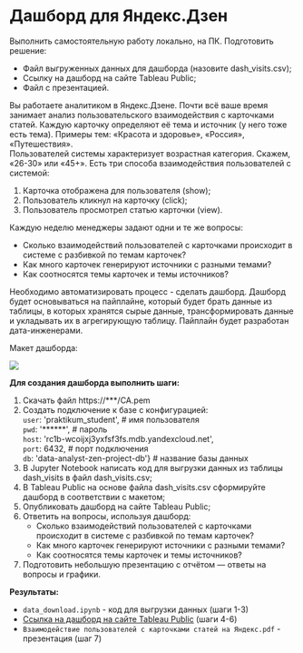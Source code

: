 # Дашборд для Яндекс.Дзен

Выполнить самостоятельную работу локально, на ПК. Подготовить решение:
* Файл выгруженных данных для дашборда (назовите dash_visits.csv);
* Ссылку на дашборд на сайте Tableau Public;
* Файл с презентацией.  

Вы работаете аналитиком в Яндекс.Дзене. Почти всё ваше время занимает анализ пользовательского взаимодействия с карточками статей. Каждую карточку определяют её тема и источник (у него тоже есть тема). Примеры тем: «Красота и здоровье», «Россия», «Путешествия».  
Пользователей системы характеризует возрастная категория. Скажем, «26-30» или «45+».
Есть три способа взаимодействия пользователей с системой:
1. Карточка отображена для пользователя (show);
2. Пользователь кликнул на карточку (click);
3. Пользователь просмотрел статью карточки (view).

Каждую неделю менеджеры задают одни и те же вопросы:
* Сколько взаимодействий пользователей с карточками происходит в системе с разбивкой по темам карточек?
* Как много карточек генерируют источники с разными темами?
* Как соотносятся темы карточек и темы источников?

Необходимо автоматизировать процесс - сделать дашборд.
Дашборд будет основываться на пайплайне, который будет брать данные из таблицы, в которых хранятся сырые данные, трансформировать данные и укладывать их в агрегирующую таблицу. Пайплайн будет разработан дата-инженерами.

Макет дашборда:

![](https://pictures.s3.yandex.net/resources/Untitled_-_2020-07-06T160925.436_1594041010.png)

**Для создания дашборда выполнить шаги:**
1. Скачать файл https://***/CA.pem 
2. Создать подключение к базе с конфигурацией:  
    `user`: 'praktikum_student', # имя пользователя  
    `pwd`: '******', # пароль  
    `host`: 'rc1b-wcoijxj3yxfsf3fs.mdb.yandexcloud.net',  
    `port`: 6432, # порт подключения  
    `db`: 'data-analyst-zen-project-db'} # название базы данных
3. В Jupyter Notebook напиcать код для выгрузки данных из таблицы dash_visits в файл dash_visits.csv;
4. В Tableau Public на основе файла dash_visits.csv сформируйте дашборд в соответствии с макетом;
5. Опубликовать дашборд на сайте Tableau Public;
6. Ответить на вопросы, используя дашборд:
   * Cколько взаимодействий пользователей с карточками происходит в системе с разбивкой по темам карточек?
   * Как много карточек генерируют источники с разными темами?
   * Как соотносятся темы карточек и темы источников?
7. Подготовить небольшую презентацию с отчётом — ответы на вопросы и графики.

**Результаты:**  
- `data_download.ipynb` - код для выгрузки данных (шаги 1-3)
- [Ссылка на дашборд на сайте Tableau Public](https://public.tableau.com/app/profile/dm4006/viz/dzen_16469092426490/Dashboard1?publish=yes) (шаги 4-6)
- `Взаимодействие пользователей с карточками статей на Яндекс.pdf` - презентация (шаг 7)
